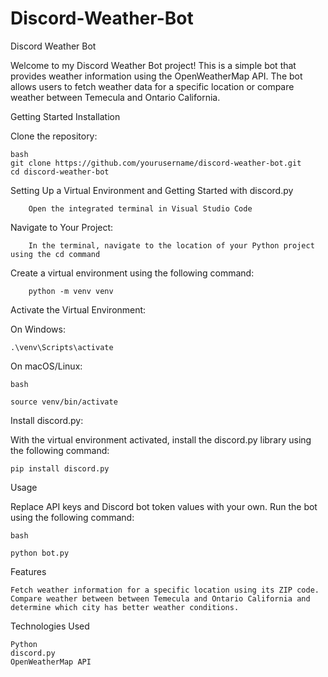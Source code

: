 # Discord-Weather-Bot
Discord Weather Bot

Welcome to my Discord Weather Bot project! This is a simple bot that provides weather information using the OpenWeatherMap API.
The bot allows users to fetch weather data for a specific location or compare weather between Temecula and Ontario California.


Getting Started
Installation

Clone the repository:

    bash
    git clone https://github.com/yourusername/discord-weather-bot.git
    cd discord-weather-bot


Setting Up a Virtual Environment and Getting Started with discord.py

        Open the integrated terminal in Visual Studio Code 

Navigate to Your Project:

        In the terminal, navigate to the location of your Python project using the cd command

Create a virtual environment using the following command:

        python -m venv venv

Activate the Virtual Environment:

On Windows:

    .\venv\Scripts\activate

On macOS/Linux:

    bash

    source venv/bin/activate

Install discord.py:

With the virtual environment activated, install the discord.py library using the following command:

    pip install discord.py

Usage

Replace API keys and Discord bot token values with your own.
Run the bot using the following command:

    bash

    python bot.py


Features

    Fetch weather information for a specific location using its ZIP code.
    Compare weather between between Temecula and Ontario California and determine which city has better weather conditions.

Technologies Used

    Python
    discord.py
    OpenWeatherMap API
